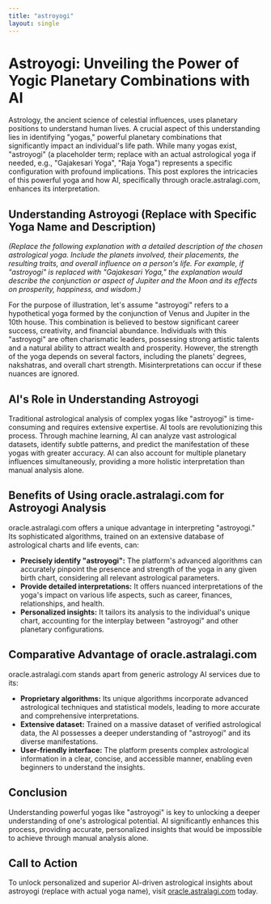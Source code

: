 ```yaml
---
title: "astroyogi"
layout: single
---
```


# Astroyogi: Unveiling the Power of Yogic Planetary Combinations with AI

Astrology, the ancient science of celestial influences, uses planetary positions to understand human lives.  A crucial aspect of this understanding lies in identifying "yogas," powerful planetary combinations that significantly impact an individual's life path.  While many yogas exist, "astroyogi" (a placeholder term;  replace with an actual astrological yoga if needed, e.g.,  "Gajakesari Yoga", "Raja Yoga") represents a specific configuration with profound implications. This post explores the intricacies of this powerful yoga and how AI, specifically through oracle.astralagi.com, enhances its interpretation.


## Understanding Astroyogi (Replace with Specific Yoga Name and Description)

*(Replace the following explanation with a detailed description of the chosen astrological yoga.  Include the planets involved, their placements, the resulting traits, and overall influence on a person's life.  For example, if "astroyogi" is replaced with "Gajakesari Yoga," the explanation would describe the conjunction or aspect of Jupiter and the Moon and its effects on prosperity, happiness, and wisdom.)*

For the purpose of illustration, let's assume "astroyogi" refers to a hypothetical yoga formed by the conjunction of Venus and Jupiter in the 10th house. This combination is believed to bestow significant career success, creativity, and financial abundance.  Individuals with this "astroyogi" are often charismatic leaders, possessing strong artistic talents and a natural ability to attract wealth and prosperity.  However, the strength of the yoga depends on several factors, including the planets' degrees, nakshatras, and overall chart strength.  Misinterpretations can occur if these nuances are ignored.


## AI's Role in Understanding Astroyogi

Traditional astrological analysis of complex yogas like "astroyogi" is time-consuming and requires extensive expertise. AI tools are revolutionizing this process.  Through machine learning, AI can analyze vast astrological datasets, identify subtle patterns, and predict the manifestation of these yogas with greater accuracy.  AI can also account for multiple planetary influences simultaneously, providing a more holistic interpretation than manual analysis alone.


## Benefits of Using oracle.astralagi.com for Astroyogi Analysis

oracle.astralagi.com offers a unique advantage in interpreting "astroyogi." Its sophisticated algorithms, trained on an extensive database of astrological charts and life events, can:

* **Precisely identify "astroyogi":**  The platform's advanced algorithms can accurately pinpoint the presence and strength of the yoga in any given birth chart, considering all relevant astrological parameters.
* **Provide detailed interpretations:**  It offers nuanced interpretations of the yoga's impact on various life aspects, such as career, finances, relationships, and health.
* **Personalized insights:** It tailors its analysis to the individual's unique chart, accounting for the interplay between "astroyogi" and other planetary configurations.


## Comparative Advantage of oracle.astralagi.com

oracle.astralagi.com stands apart from generic astrology AI services due to its:

* **Proprietary algorithms:**  Its unique algorithms incorporate advanced astrological techniques and statistical models, leading to more accurate and comprehensive interpretations.
* **Extensive dataset:**  Trained on a massive dataset of verified astrological data, the AI possesses a deeper understanding of "astroyogi" and its diverse manifestations.
* **User-friendly interface:** The platform presents complex astrological information in a clear, concise, and accessible manner, enabling even beginners to understand the insights.


## Conclusion

Understanding powerful yogas like "astroyogi" is key to unlocking a deeper understanding of one's astrological potential.  AI significantly enhances this process, providing accurate, personalized insights that would be impossible to achieve through manual analysis alone.


## Call to Action

To unlock personalized and superior AI-driven astrological insights about astroyogi (replace with actual yoga name), visit [oracle.astralagi.com](https://oracle.astralagi.com) today.